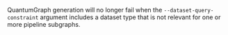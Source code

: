 QuantumGraph generation will no longer fail when the `--dataset-query-constraint` argument includes a dataset type that is not relevant for one or more pipeline subgraphs.
